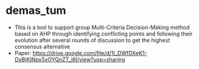 # demas_tum

- This is a tool to support group Multi-Criteria Decision-Making method based on AHP through identifying conflicting points and following their evolution after several rounds of discussion to get the highest consensus alternative </br>
- Paper: https://drive.google.com/file/d/1I_DWfDXeK1-DyBjKINpx5xOYQnZT_i6I/view?usp=sharing
